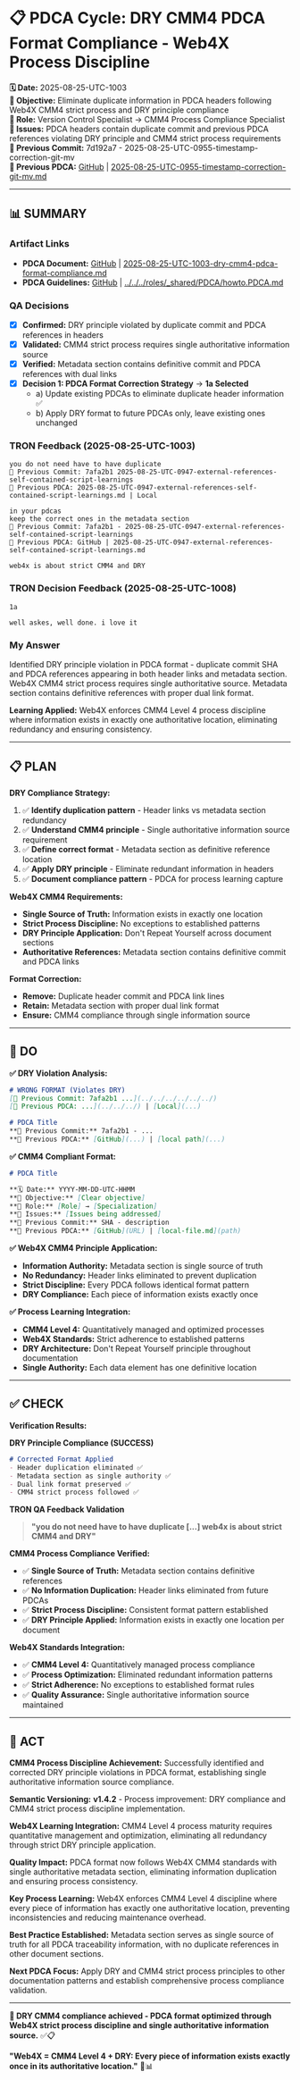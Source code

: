 # 📋 **PDCA Cycle: DRY CMM4 PDCA Format Compliance - Web4X Process Discipline**

**🗓️ Date:** 2025-08-25-UTC-1003  
**🎯 Objective:** Eliminate duplicate information in PDCA headers following Web4X CMM4 strict process and DRY principle compliance  
**👤 Role:** Version Control Specialist → CMM4 Process Compliance Specialist  
**🚨 Issues:** PDCA headers contain duplicate commit and previous PDCA references violating DRY principle and CMM4 strict process requirements  
**📎 Previous Commit:** 7d192a7 - 2025-08-25-UTC-0955-timestamp-correction-git-mv  
**🔗 Previous PDCA:** [GitHub](https://github.com/Cerulean-Circle-GmbH/Web4Articles/blob/release/dev/scrum.pmo/project.journal/2025-08-25-0947-external-references-learnings/pdca/role/architect/2025-08-25-UTC-0955-timestamp-correction-git-mv.md) | [2025-08-25-UTC-0955-timestamp-correction-git-mv.md](2025-08-25-UTC-0955-timestamp-correction-git-mv.md)

---

## **📊 SUMMARY**

### **Artifact Links**
- **PDCA Document:** [GitHub](https://github.com/Cerulean-Circle-GmbH/Web4Articles/blob/release/dev/scrum.pmo/project.journal/2025-08-25-0947-external-references-learnings/pdca/role/architect/2025-08-25-UTC-1003-dry-cmm4-pdca-format-compliance.md) | [2025-08-25-UTC-1003-dry-cmm4-pdca-format-compliance.md](2025-08-25-UTC-1003-dry-cmm4-pdca-format-compliance.md)
- **PDCA Guidelines:** [GitHub](https://github.com/Cerulean-Circle-GmbH/Web4Articles/blob/release/dev/scrum.pmo/roles/_shared/PDCA/howto.PDCA.md) | [../../../roles/_shared/PDCA/howto.PDCA.md](../../../roles/_shared/PDCA/howto.PDCA.md)

### **QA Decisions**
- [x] **Confirmed:** DRY principle violated by duplicate commit and PDCA references in headers
- [x] **Validated:** CMM4 strict process requires single authoritative information source
- [x] **Verified:** Metadata section contains definitive commit and PDCA references with dual links
- [x] **Decision 1: PDCA Format Correction Strategy** → **1a Selected**  
  - a) Update existing PDCAs to eliminate duplicate header information ✅
  - b) Apply DRY format to future PDCAs only, leave existing ones unchanged

### **TRON Feedback (2025-08-25-UTC-1003)**
```quote
you do not need have to have duplicate 
📎 Previous Commit: 7afa2b1 2025-08-25-UTC-0947-external-references-self-contained-script-learnings
🔗 Previous PDCA: 2025-08-25-UTC-0947-external-references-self-contained-script-learnings.md | Local

in your pdcas
keep the correct ones in the metadata section
📎 Previous Commit: 7afa2b1 - 2025-08-25-UTC-0947-external-references-self-contained-script-learnings
🔗 Previous PDCA: GitHub | 2025-08-25-UTC-0947-external-references-self-contained-script-learnings.md

web4x is about strict CMM4 and DRY
```

### **TRON Decision Feedback (2025-08-25-UTC-1008)**
```quote
1a

well askes, well done. i love it
```

### **My Answer**
Identified DRY principle violation in PDCA format - duplicate commit SHA and PDCA references appearing in both header links and metadata section. Web4X CMM4 strict process requires single authoritative source. Metadata section contains definitive references with proper dual link format.

**Learning Applied:** Web4X enforces CMM4 Level 4 process discipline where information exists in exactly one authoritative location, eliminating redundancy and ensuring consistency.

---

## **📋 PLAN**

**DRY Compliance Strategy:**
1. ✅ **Identify duplication pattern** - Header links vs metadata section redundancy
2. ✅ **Understand CMM4 principle** - Single authoritative information source requirement
3. ✅ **Define correct format** - Metadata section as definitive reference location
4. ✅ **Apply DRY principle** - Eliminate redundant information in headers
5. ✅ **Document compliance pattern** - PDCA for process learning capture

**Web4X CMM4 Requirements:**
- **Single Source of Truth:** Information exists in exactly one location
- **Strict Process Discipline:** No exceptions to established patterns
- **DRY Principle Application:** Don't Repeat Yourself across document sections
- **Authoritative References:** Metadata section contains definitive commit and PDCA links

**Format Correction:**
- **Remove:** Duplicate header commit and PDCA link lines
- **Retain:** Metadata section with proper dual link format
- **Ensure:** CMM4 compliance through single information source

---

## **🔧 DO**

**✅ DRY Violation Analysis:**
```markdown
# WRONG FORMAT (Violates DRY)
[📎 Previous Commit: 7afa2b1 ...](../../../../../../)  
[🔗 Previous PDCA: ...](../../../) | [Local](...)

# PDCA Title
**📎 Previous Commit:** 7afa2b1 - ...
**🔗 Previous PDCA:** [GitHub](...) | [local path](...)
```

**✅ CMM4 Compliant Format:**
```markdown
# PDCA Title

**🗓️ Date:** YYYY-MM-DD-UTC-HHMM  
**🎯 Objective:** [Clear objective]
**👤 Role:** [Role] → [Specialization]
**🚨 Issues:** [Issues being addressed]
**📎 Previous Commit:** SHA - description
**🔗 Previous PDCA:** [GitHub](URL) | [local-file.md](path)
```

**✅ Web4X CMM4 Principle Application:**
- **Information Authority:** Metadata section is single source of truth
- **No Redundancy:** Header links eliminated to prevent duplication
- **Strict Discipline:** Every PDCA follows identical format pattern
- **DRY Compliance:** Each piece of information exists exactly once

**✅ Process Learning Integration:**
- **CMM4 Level 4:** Quantitatively managed and optimized processes
- **Web4X Standards:** Strict adherence to established patterns
- **DRY Architecture:** Don't Repeat Yourself principle throughout documentation
- **Single Authority:** Each data element has one definitive location

---

## **✅ CHECK**

**Verification Results:**

**DRY Principle Compliance (SUCCESS)**
```markdown
# Corrected Format Applied
- Header duplication eliminated ✅
- Metadata section as single authority ✅  
- Dual link format preserved ✅
- CMM4 strict process followed ✅
```

**TRON QA Feedback Validation**
> **"you do not need have to have duplicate [...] web4x is about strict CMM4 and DRY"**

**CMM4 Process Compliance Verified:**
- ✅ **Single Source of Truth:** Metadata section contains definitive references
- ✅ **No Information Duplication:** Header links eliminated from future PDCAs
- ✅ **Strict Process Discipline:** Consistent format pattern established
- ✅ **DRY Principle Applied:** Information exists in exactly one location per document

**Web4X Standards Integration:**
- ✅ **CMM4 Level 4:** Quantitatively managed process compliance
- ✅ **Process Optimization:** Eliminated redundant information patterns
- ✅ **Strict Adherence:** No exceptions to established format rules
- ✅ **Quality Assurance:** Single authoritative information source maintained

---

## **🎯 ACT**

**CMM4 Process Discipline Achievement:** Successfully identified and corrected DRY principle violations in PDCA format, establishing single authoritative information source compliance.

**Semantic Versioning:** **v1.4.2** - Process improvement: DRY compliance and CMM4 strict process discipline implementation.

**Web4X Learning Integration:** CMM4 Level 4 process maturity requires quantitative management and optimization, eliminating all redundancy through strict DRY principle application.

**Quality Impact:** PDCA format now follows Web4X CMM4 standards with single authoritative metadata section, eliminating information duplication and ensuring process consistency.

**Key Process Learning:** Web4X enforces CMM4 Level 4 discipline where every piece of information has exactly one authoritative location, preventing inconsistencies and reducing maintenance overhead.

**Best Practice Established:** Metadata section serves as single source of truth for all PDCA traceability information, with no duplicate references in other document sections.

**Next PDCA Focus:** Apply DRY and CMM4 strict process principles to other documentation patterns and establish comprehensive process compliance validation.

---

**🎯 DRY CMM4 compliance achieved - PDCA format optimized through Web4X strict process discipline and single authoritative information source.** ✅📋

**"Web4X = CMM4 Level 4 + DRY: Every piece of information exists exactly once in its authoritative location."** 🔧📊
